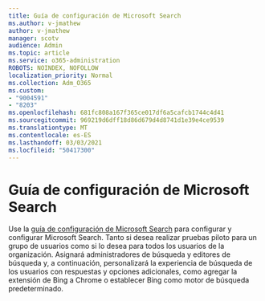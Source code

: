 ```yaml
---
title: Guía de configuración de Microsoft Search
ms.author: v-jmathew
author: v-jmathew
manager: scotv
audience: Admin
ms.topic: article
ms.service: o365-administration
ROBOTS: NOINDEX, NOFOLLOW
localization_priority: Normal
ms.collection: Adm_O365
ms.custom:
- "9004591"
- "8203"
ms.openlocfilehash: 681fc808a167f365ce017df6a5cafcb1744c4d41
ms.sourcegitcommit: 969219d6dff18d86d679d4d8741d1e39e4ce9539
ms.translationtype: MT
ms.contentlocale: es-ES
ms.lasthandoff: 03/03/2021
ms.locfileid: "50417300"
---
```

# <a name="microsoft-search-setup-guide"></a>Guía de configuración de Microsoft Search

Use la [guía de configuración de Microsoft Search](https://go.microsoft.com/fwlink/?linkid=2153798) para configurar y configurar Microsoft Search. Tanto si desea realizar pruebas piloto para un grupo de usuarios como si lo desea para todos los usuarios de la organización. Asignará administradores de búsqueda y editores de búsqueda y, a continuación, personalizará la experiencia de búsqueda de los usuarios con respuestas y opciones adicionales, como agregar la extensión de Bing a Chrome o establecer Bing como motor de búsqueda predeterminado.
